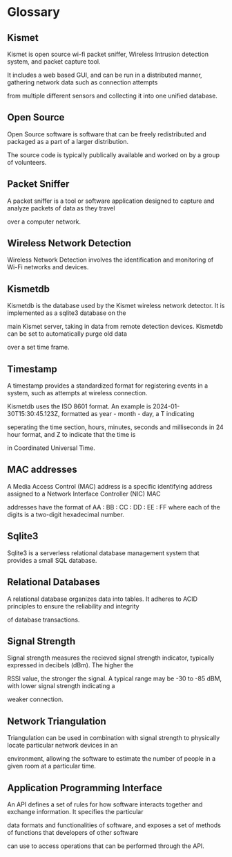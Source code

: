 # Glossary

## Kismet
Kismet is open source wi-fi packet sniffer, Wireless Intrusion detection system, and packet capture tool.

It includes a web based GUI, and can be run in a distributed manner, gathering network data such as connection attempts

from multiple different sensors and collecting it into one unified database.

## Open Source 
Open Source software is software that can be freely redistributed and packaged as a part of a larger distribution.

 The source code is typically publically available and worked on by a group of volunteers.

## Packet Sniffer 
A packet sniffer is a tool or software application designed to capture and analyze packets of data as they travel

over a computer network. 

## Wireless Network Detection 
Wireless Network Detection involves the identification and monitoring of Wi-Fi networks and devices. 

## Kismetdb 
Kismetdb is the database used by the Kismet wireless network detector. It is implemented as a sqlite3 database on the

main Kismet server, taking in data from remote detection devices. Kismetdb can be set to automatically purge old data

over a set time frame.

## Timestamp 
A timestamp provides a standardized format for registering events in a system, such as attempts at wireless connection.

Kismetdb uses the ISO 8601 format. An example is 2024-01-30T15:30:45.123Z, formatted as year - month - day, a T indicating

seperating the time section, hours, minutes, seconds and milliseconds in 24 hour format, and Z to indicate that the time is

in Coordinated Universal Time.

## MAC addresses 
A Media Access Control (MAC) address is a specific identifying address assigned to a Network Interface Controller (NIC) MAC

addresses have the format of AA : BB : CC : DD : EE : FF where each of the digits is a two-digit hexadecimal number.

## Sqlite3 
Sqlite3 is a serverless relational database management system that provides a small SQL database. 

## Relational Databases 
A relational database organizes data into tables. It adheres to ACID principles to ensure the reliability and integrity

of database transactions.

## Signal Strength 
Signal strength measures the recieved signal strength indicator, typically expressed in decibels (dBm). The higher the

RSSI value, the stronger the signal. A typical range may be -30 to -85 dBM, with lower signal strength indicating a

weaker connection.  

## Network Triangulation 
Triangulation can be used in combination with signal strength to physically locate particular network devices in an

environment, allowing the software to estimate the number of people in a given room at a particular time.

## Application Programming Interface 
An API defines a set of rules for how software interacts together and exchange information. It specifies the particular

data formats and functionalities of software, and exposes a set of methods of functions that developers of other software

can use to access operations that can be performed through the API.

